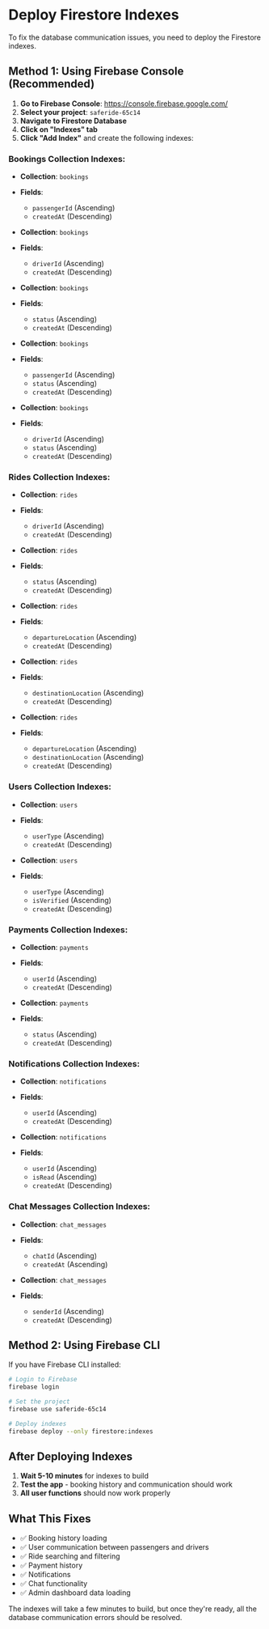 # Deploy Firestore Indexes

To fix the database communication issues, you need to deploy the Firestore indexes.

## Method 1: Using Firebase Console (Recommended)

1. **Go to Firebase Console**: https://console.firebase.google.com/
2. **Select your project**: `saferide-65c14`
3. **Navigate to Firestore Database**
4. **Click on "Indexes" tab**
5. **Click "Add Index"** and create the following indexes:

### Bookings Collection Indexes:
- **Collection**: `bookings`
- **Fields**: 
  - `passengerId` (Ascending)
  - `createdAt` (Descending)

- **Collection**: `bookings`
- **Fields**: 
  - `driverId` (Ascending)
  - `createdAt` (Descending)

- **Collection**: `bookings`
- **Fields**: 
  - `status` (Ascending)
  - `createdAt` (Descending)

- **Collection**: `bookings`
- **Fields**: 
  - `passengerId` (Ascending)
  - `status` (Ascending)
  - `createdAt` (Descending)

- **Collection**: `bookings`
- **Fields**: 
  - `driverId` (Ascending)
  - `status` (Ascending)
  - `createdAt` (Descending)

### Rides Collection Indexes:
- **Collection**: `rides`
- **Fields**: 
  - `driverId` (Ascending)
  - `createdAt` (Descending)

- **Collection**: `rides`
- **Fields**: 
  - `status` (Ascending)
  - `createdAt` (Descending)

- **Collection**: `rides`
- **Fields**: 
  - `departureLocation` (Ascending)
  - `createdAt` (Descending)

- **Collection**: `rides`
- **Fields**: 
  - `destinationLocation` (Ascending)
  - `createdAt` (Descending)

- **Collection**: `rides`
- **Fields**: 
  - `departureLocation` (Ascending)
  - `destinationLocation` (Ascending)
  - `createdAt` (Descending)

### Users Collection Indexes:
- **Collection**: `users`
- **Fields**: 
  - `userType` (Ascending)
  - `createdAt` (Descending)

- **Collection**: `users`
- **Fields**: 
  - `userType` (Ascending)
  - `isVerified` (Ascending)
  - `createdAt` (Descending)

### Payments Collection Indexes:
- **Collection**: `payments`
- **Fields**: 
  - `userId` (Ascending)
  - `createdAt` (Descending)

- **Collection**: `payments`
- **Fields**: 
  - `status` (Ascending)
  - `createdAt` (Descending)

### Notifications Collection Indexes:
- **Collection**: `notifications`
- **Fields**: 
  - `userId` (Ascending)
  - `createdAt` (Descending)

- **Collection**: `notifications`
- **Fields**: 
  - `userId` (Ascending)
  - `isRead` (Ascending)
  - `createdAt` (Descending)

### Chat Messages Collection Indexes:
- **Collection**: `chat_messages`
- **Fields**: 
  - `chatId` (Ascending)
  - `createdAt` (Ascending)

- **Collection**: `chat_messages`
- **Fields**: 
  - `senderId` (Ascending)
  - `createdAt` (Descending)

## Method 2: Using Firebase CLI

If you have Firebase CLI installed:

```bash
# Login to Firebase
firebase login

# Set the project
firebase use saferide-65c14

# Deploy indexes
firebase deploy --only firestore:indexes
```

## After Deploying Indexes

1. **Wait 5-10 minutes** for indexes to build
2. **Test the app** - booking history and communication should work
3. **All user functions** should now work properly

## What This Fixes

- ✅ Booking history loading
- ✅ User communication between passengers and drivers
- ✅ Ride searching and filtering
- ✅ Payment history
- ✅ Notifications
- ✅ Chat functionality
- ✅ Admin dashboard data loading

The indexes will take a few minutes to build, but once they're ready, all the database communication errors should be resolved. 